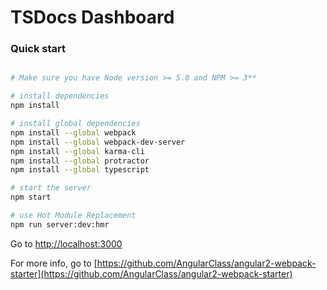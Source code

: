 
# TSDocs Dashboard

### Quick start

```bash

# Make sure you have Node version >= 5.0 and NPM >= 3**

# install dependencies
npm install

# install global dependencies
npm install --global webpack
npm install --global webpack-dev-server
npm install --global karma-cli
npm install --global protractor
npm install --global typescript

# start the server
npm start

# use Hot Module Replacement
npm run server:dev:hmr
```

Go to [http://localhost:3000](http://localhost:3000)

For more info, go to [https://github.com/AngularClass/angular2-webpack-starter](https://github.com/AngularClass/angular2-webpack-starter)


